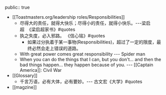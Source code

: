public:: true

- [[Toastmasters.org/leadership roles/Responsibilities]]
	- 尽得大的责任，就得大快乐；尽得小的责任，就得小快乐。---梁启超  《梁启超家书》#quotes
	- 执之失度，必入邪路。 《信心铭》#quotes
		- 如果过分执着于某一事物(Responsibilities)，超过了一定的限度，最终必然会走上错误的道路。
	- With great power comes great responsibility --- Spider man
	- When you can do the things that I can, but you don't... and then the bad things happen... they happen because of you.  --- [[Captain America]]: Civil War
- [[Glossary]]
	- 千言万语，必有大体，必有要妙。--- 古文宏《大学》#quotes
- [[magzine]]